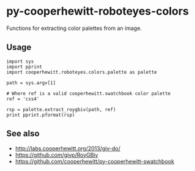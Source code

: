 # py-cooperhewitt-roboteyes-colors

Functions for extracting color palettes from an image.

## Usage

    import sys
    import pprint
    import cooperhewitt.roboteyes.colors.palette as palette

    path = sys.argv[1]

    # Where ref is a valid cooperhewitt.swatchbook color palette
    ref = 'css4'

    rsp = palette.extract_roygbiv(path, ref)
    print pprint.pformat(rsp)

## See also

* http://labs.cooperhewitt.org/2013/giv-do/
* https://github.com/givp/RoyGBiv
* https://github.com/cooperhewitt/py-cooperhewitt-swatchbook
